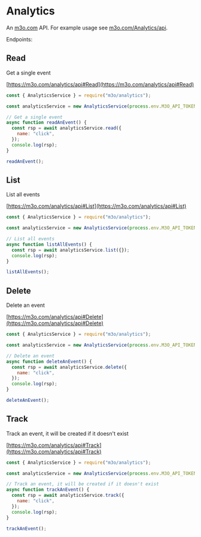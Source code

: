 # Analytics

An [m3o.com](https://m3o.com) API. For example usage see [m3o.com/Analytics/api](https://m3o.com/Analytics/api).

Endpoints:

## Read

Get a single event

[https://m3o.com/analytics/api#Read](https://m3o.com/analytics/api#Read)

```js
const { AnalyticsService } = require("m3o/analytics");

const analyticsService = new AnalyticsService(process.env.M3O_API_TOKEN);

// Get a single event
async function readAnEvent() {
  const rsp = await analyticsService.read({
    name: "click",
  });
  console.log(rsp);
}

readAnEvent();
```

## List

List all events

[https://m3o.com/analytics/api#List](https://m3o.com/analytics/api#List)

```js
const { AnalyticsService } = require("m3o/analytics");

const analyticsService = new AnalyticsService(process.env.M3O_API_TOKEN);

// List all events
async function listAllEvents() {
  const rsp = await analyticsService.list({});
  console.log(rsp);
}

listAllEvents();
```

## Delete

Delete an event

[https://m3o.com/analytics/api#Delete](https://m3o.com/analytics/api#Delete)

```js
const { AnalyticsService } = require("m3o/analytics");

const analyticsService = new AnalyticsService(process.env.M3O_API_TOKEN);

// Delete an event
async function deleteAnEvent() {
  const rsp = await analyticsService.delete({
    name: "click",
  });
  console.log(rsp);
}

deleteAnEvent();
```

## Track

Track an event, it will be created if it doesn't exist

[https://m3o.com/analytics/api#Track](https://m3o.com/analytics/api#Track)

```js
const { AnalyticsService } = require("m3o/analytics");

const analyticsService = new AnalyticsService(process.env.M3O_API_TOKEN);

// Track an event, it will be created if it doesn't exist
async function trackAnEvent() {
  const rsp = await analyticsService.track({
    name: "click",
  });
  console.log(rsp);
}

trackAnEvent();
```
